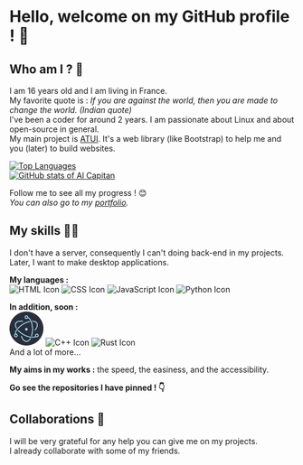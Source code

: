 # Hello, welcome on my GitHub profile ! 👋

## Who am I ? 💁
I am 16 years old and I am living in France.  
My favorite quote is : _If you are against the world, then you are made to change the world. (Indian quote)_  
I've been a coder for around 2 years. I am passionate about Linux and about open-source in general.  
My main project is [ATUI](https://github.com/alcapitan/atui). It's a web library (like Bootstrap) to help me and you (later) to build websites.  
  
[![Top Languages](https://github-readme-stats.vercel.app/api/top-langs/?username=alcapitan&layout=compact)](https://github.com/anuraghazra/github-readme-stats)  
[![GitHub stats of Al Capitan](https://github-readme-stats.vercel.app/api?username=alcapitan&count_private=true&show_icons=true)](https://github.com/anuraghazra/github-readme-stats)  
  
Follow me to see all my progress ! 😊  
_You can also go to my [portfolio](https://alcapitan.github.io/alcapitan)._  
  
## My skills 👨‍💻
I don't have a server, consequently I can't doing back-end in my projects.  
Later, I want to make desktop applications.  
  
**My languages :**  
![HTML Icon](https://img.icons8.com/color/60/html-5--v1.png)
![CSS Icon](https://img.icons8.com/color/60/css3.png)
![JavaScript Icon](https://img.icons8.com/color/60/javascript--v1.png)
![Python Icon](https://img.icons8.com/color/60/python--v1.png)  
  
**In addition, soon :**  
![ElectronJS Icon](/patch/icons/electron.png)
![C++ Icon](https://img.icons8.com/color/60/c-plus-plus-logo.png)
![Rust Icon](https://img.icons8.com/external-tal-revivo-bold-tal-revivo/60/external-rust-is-a-multi-paradigm-system-programming-language-logo-bold-tal-revivo.png)  
And a lot of more...
  
**My aims in my works :** the speed, the easiness, and the accessibility.  
  
**Go see the repositories I have pinned ! 👇**  

## Collaborations 🤝
I will be very grateful for any help you can give me on my projects.  
I already collaborate with some of my friends.  

